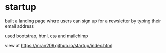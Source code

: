 # startup

built a landing page where users can sign up for a newsletter by typing their email address

used bootstrap, html, css and mailchimp

view at https://mran209.github.io/startup/index.html
